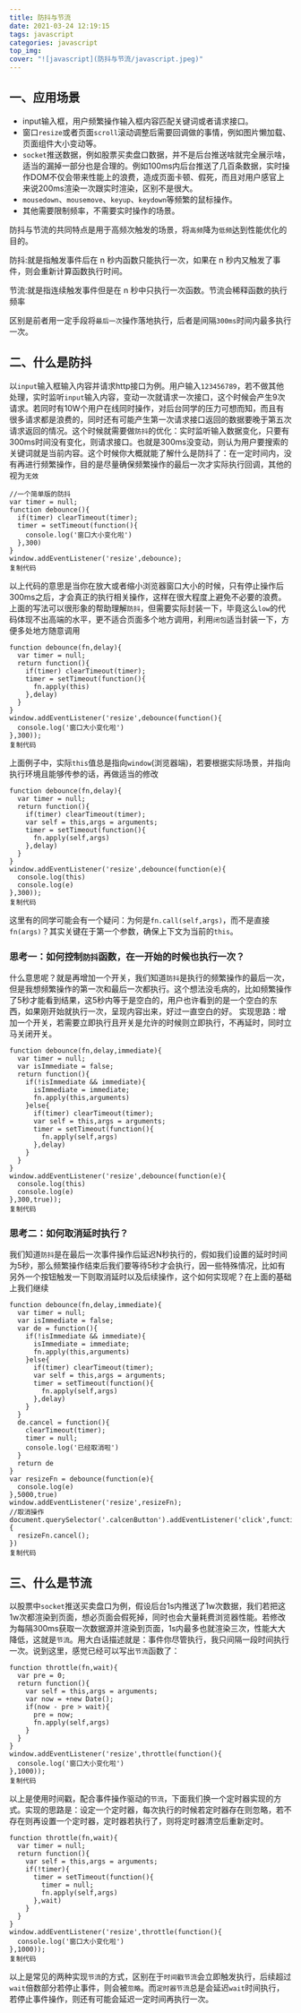 ```yaml
---
title: 防抖与节流
date: 2021-03-24 12:19:15
tags: javascript
categories: javascript
top_img:
cover: "![javascript](防抖与节流/javascript.jpeg)"
---
```


## 一、应用场景

- input输入框，用户频繁操作输入框内容匹配关键词或者请求接口。
- 窗口`resize`或者页面`scroll`滚动调整后需要回调做的事情，例如图片懒加载、页面组件大小变动等。
- `socket`推送数据，例如股票买卖盘口数据，并不是后台推送啥就完全展示啥，适当的漏掉一部分也是合理的。例如100ms内后台推送了几百条数据，实时操作DOM不仅会带来性能上的浪费，造成页面卡顿、假死，而且对用户感官上来说200ms渲染一次跟实时渲染，区别不是很大。
- `mousedown`、`mousemove`、`keyup`、`keydown`等频繁的鼠标操作。
- 其他需要限制频率，不需要实时操作的场景。

防抖与节流的共同特点是用于高频次触发的场景，将`高频`降为`低频`达到性能优化的目的。

防抖:就是指触发事件后在 n 秒内函数只能执行一次，如果在 n 秒内又触发了事件，则会重新计算函数执行时间。

节流:就是指连续触发事件但是在 n 秒中只执行一次函数。节流会稀释函数的执行频率

区别是前者用一定手段将`最后一次`操作落地执行，后者是间隔`300ms`时间内最多执行一次。

## 二、什么是防抖

以`input`输入框输入内容并请求http接口为例。用户输入`123456789`，若不做其他处理，实时监听`input`输入内容，变动一次就请求一次接口，这个时候会产生9次请求。若同时有10W个用户在线同时操作，对后台同学的压力可想而知，而且有很多请求都是浪费的，同时还有可能产生第一次请求接口返回的数据要晚于第五次请求返回的情况。这个时候就需要做`防抖`的优化：实时监听输入数据变化，只要有300ms时间没有变化，则请求接口。也就是300ms没变动，则认为用户要搜索的关键词就是当前内容。这个时候你大概就能了解什么是防抖了：在一定时间内，没有再进行频繁操作，目的是尽量确保频繁操作的最后一次才实际执行回调，其他的视为`无效`

```
//一个简单版的防抖
var timer = null;
function debounce(){
  if(timer) clearTimeout(timer);
  timer = setTimeout(function(){
    console.log('窗口大小变化啦')
  },300)
}
window.addEventListener('resize',debounce);
复制代码
```

以上代码的意思是当你在放大或者缩小浏览器窗口大小的时候，只有停止操作后300ms之后，才会真正的执行相关操作，这样在很大程度上避免不必要的浪费。
上面的写法可以很形象的帮助理解`防抖`，但需要实际封装一下，毕竟这么`low`的代码体现不出高端的水平，更不适合页面多个地方调用，利用`闭包`适当封装一下，方便多处地方随意调用

```
function debounce(fn,delay){
  var timer = null;
  return function(){
    if(timer) clearTimeout(timer);
    timer = setTimeout(function(){
      fn.apply(this)
    },delay)
  }
}
window.addEventListener('resize',debounce(function(){
  console.log('窗口大小变化啦')
},300));
复制代码
```

上面例子中，实际`this`值总是指向`window`(浏览器端)，若要根据实际场景，并指向执行环境且能够传参的话，再做适当的修改

```
function debounce(fn,delay){
  var timer = null;
  return function(){
    if(timer) clearTimeout(timer);
    var self = this,args = arguments;
    timer = setTimeout(function(){
      fn.apply(self,args)
    },delay)
  }
}
window.addEventListener('resize',debounce(function(e){
  console.log(this)
  console.log(e)
},300));
复制代码
```

这里有的同学可能会有一个疑问：为何是`fn.call(self,args)`，而不是直接`fn(args)`？其实关键在于第一个参数，确保上下文为当前的`this`。

### 思考一：如何控制`防抖`函数，在一开始的时候也执行一次？

什么意思呢？就是再增加一个开关，我们知道`防抖`是执行的频繁操作的最后一次，但是我想频繁操作的第一次和最后一次都执行。这个想法没毛病的，比如频繁操作了5秒才能看到结果，这5秒内等于是空白的，用户也许看到的是一个空白的东西，如果刚开始就执行一次，呈现内容出来，好过一直空白的好。
实现思路：增加一个开关，若需要立即执行且开关是允许的时候则立即执行，不再延时，同时立马关闭开关。

```
function debounce(fn,delay,immediate){
  var timer = null;
  var isImmediate = false;
  return function(){
    if(!isImmediate && immediate){
      isImmediate = immediate;
      fn.apply(this,arguments)
    }else{
      if(timer) clearTimeout(timer);
      var self = this,args = arguments;
      timer = setTimeout(function(){
        fn.apply(self,args)
      },delay)
    }
  }
}
window.addEventListener('resize',debounce(function(e){
  console.log(this)
  console.log(e)
},300,true));
复制代码
```

### 思考二：如何取消延时执行？

我们知道`防抖`是在最后一次事件操作后延迟N秒执行的，假如我们设置的延时时间为5秒，那么频繁操作结束后我们要等待5秒才会执行，因一些特殊情况，比如有另外一个按钮触发一下则取消延时以及后续操作，这个如何实现呢？在上面的基础上我们继续

```
function debounce(fn,delay,immediate){
  var timer = null;
  var isImmediate = false;
  var de = function(){
    if(!isImmediate && immediate){
      isImmediate = immediate;
      fn.apply(this,arguments)
    }else{
      if(timer) clearTimeout(timer);
      var self = this,args = arguments;
      timer = setTimeout(function(){
        fn.apply(self,args)
      },delay)
    }
  }
  de.cancel = function(){
    clearTimeout(timer);
    timer = null;
    console.log('已经取消啦')
  }
  return de
}
var resizeFn = debounce(function(e){
  console.log(e)
},5000,true)
window.addEventListener('resize',resizeFn);
//取消操作
document.querySelector('.calcenButton').addEventListener('click',function(){
  resizeFn.cancel();
})
复制代码
```

## 三、什么是节流

以股票中`socket`推送买卖盘口为例，假设后台1s内推送了1w次数据，我们若把这1w次都渲染到页面，想必页面会假死掉，同时也会大量耗费浏览器性能。若修改为每隔300ms获取一次数据源并渲染到页面，1s内最多也就渲染三次，性能大大降低，这就是`节流`。用大白话描述就是：事件你尽管执行，我只间隔一段时间执行一次。说到这里，感觉已经可以写出`节流`函数了：

```
function throttle(fn,wait){
  var pre = 0;
  return function(){
    var self = this,args = arguments;
    var now = +new Date();
    if(now - pre > wait){
      pre = now;
      fn.apply(self,args)
    }
  }
}
window.addEventListener('resize',throttle(function(){
  console.log('窗口大小变化啦')
},1000));
复制代码
```

以上是使用时间戳，配合事件操作驱动的`节流`，下面我们换一个定时器实现的方式。实现的思路是：设定一个定时器，每次执行的时候若定时器存在则忽略，若不存在则再设置一个定时器，定时器若执行了，则将定时器清空后重新定时。

```
function throttle(fn,wait){
  var timer = null;
  return function(){
    var self = this,args = arguments;
    if(!timer){
      timer = setTimeout(function(){
        timer = null;
        fn.apply(self,args)
      },wait)
    }
  }
}
window.addEventListener('resize',throttle(function(){
  console.log('窗口大小变化啦')
},1000));
复制代码
```

以上是常见的两种实现`节流`的方式，区别在于`时间戳节流`会立即触发执行，后续超过`wait`倍数部分若停止事件，则会被`忽略`。而`定时器节流`总是会延迟`wait`时间执行，若停止事件操作，则还有可能会延迟一定时间再执行一次。

